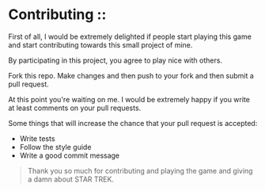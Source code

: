 # Contributing ::

First of all, I would be extremely delighted if people start playing this game and start contributing towards this small project of mine.

By participating in this project, you agree to play nice with others.

Fork this repo. Make changes and then push to your fork and then submit a pull request.

At this point you're waiting on me. I would be extremely happy if you write at least comments on your pull requests.

Some things that will increase the chance that your pull request is accepted:

- Write tests
- Follow the style guide
- Write a good commit message

> Thank you so much for contributing and playing the game and giving a damn about STAR TREK.
